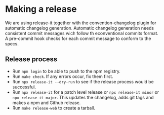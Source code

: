 # Making a release

We are using release-it together with the convention-changelog plugin for automatic changelog generation.
Automatic changelog generation needs consistent commit messages wich follow th econventional commits format.
A pre-commit hook checks for each commit message to conform to the specs.

## Release process

- Run ``npm login`` to be able to push to the npm registry.
- Run ``make check``. If any errors occur, fix them first.
- Run ``npx release-it --dry-run`` to see if the release process would be successful.
- Run ``npx release-it`` for a patch level release or ``npx release-it minor`` or ``npx release-it major``.
  This updates the changelog, adds git tags and makes a npm and Github release.
- Run ``make release-web`` to create a tarball.

